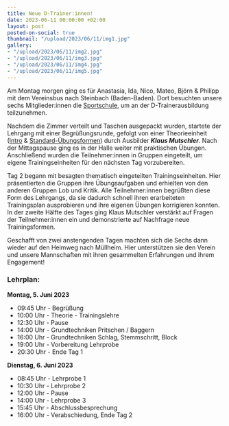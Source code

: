 ```yaml
---
title: Neue D-Trainer:innen!
date: 2023-06-11 00:00:00 +02:00
layout: post
posted-on-social: true
thumbnail: "/upload/2023/06/11/img1.jpg"
gallery:
- "/upload/2023/06/11/img2.jpg"
- "/upload/2023/06/11/img3.jpg"
- "/upload/2023/06/11/img4.jpg"
- "/upload/2023/06/11/img5.jpg"
---
```


Am Montag morgen ging es für Anastasia, Ida, Nico, Mateo, Björn & Philipp mit dem Vereinsbus nach Steinbach (Baden-Baden). Dort besuchten unsere sechs Mitglieder:innen die [Sportschule](https://www.sportschule-steinbach.de), um an der D-Trainerausbildung teilzunehmen.

Nachdem die Zimmer verteilt und Taschen ausgepackt wurden, startete der Lehrgang mit einer Begrüßungsrunde, gefolgt von einer Theorieeinheit ([Intro](https://www.volleyball-baden.de/uploads/00a87f67-1556-4f1e-963b-9de6d3bcf819/2023+D-Trainer.pdf) & [Standard-Übungsformen](https://www.volleyball-baden.de/uploads/629d7e22-3292-4ac3-95c2-77fecdc56b91/2023+Standard-%25C3%259Cbungsformen.pdf)) durch Ausbilder __*Klaus Mutschler*__. Nach der Mittagspause ging es in der Halle weiter mit praktischen Übungen. Anschließend wurden die Teilnehmer:innen in Gruppen eingeteilt, um eigene Trainingseinheiten für den nächsten Tag vorzubereiten.

Tag 2 begann mit besagten thematisch eingeteilten Trainingseinheiten. Hier präsentierten die Gruppen ihre Übungsaufgaben und erhielten von den anderen Gruppen Lob und Kritik. Alle Teilnehmer:innen begrüßten diese Form des Lehrgangs, da sie dadurch schnell ihren erarbeiteten Trainingsplan ausprobieren und ihre eigenen Übungen korrigieren konnten. In der zweite Hälfte des Tages ging Klaus Mutschler verstärkt auf Fragen der Teilnehmer:innen ein und demonstrierte auf Nachfrage neue Trainingsformen.

Geschafft von zwei anstengenden Tagen machten sich die Sechs dann wieder auf den Heimweg nach Müllheim. Hier unterstützen sie den Verein und unsere Mannschaften mit ihren gesammelten Erfahrungen und ihrem Engagement!
  
  
### Lehrplan:
**Montag, 5. Juni 2023**
- 09:45 Uhr - Begrüßung 
- 10:00 Uhr - Theorie - Trainingslehre 
- 12:30 Uhr - Pause 
- 14:00 Uhr - Grundtechniken Pritschen / Baggern 
- 16:00 Uhr - Grundtechniken Schlag, Stemmschritt, Block 
- 19:00 Uhr - Vorbereitung Lehrprobe 
- 20:30 Uhr - Ende Tag 1 

**Dienstag, 6. Juni 2023**
- 08:45 Uhr - Lehrprobe 1 
- 10:30 Uhr - Lehrprobe 2 
- 12:00 Uhr - Pause 
- 14:00 Uhr - Lehrprobe 3 
- 15:45 Uhr - Abschlussbesprechung 
- 16:00 Uhr - Verabschiedung, Ende Tag 2 

